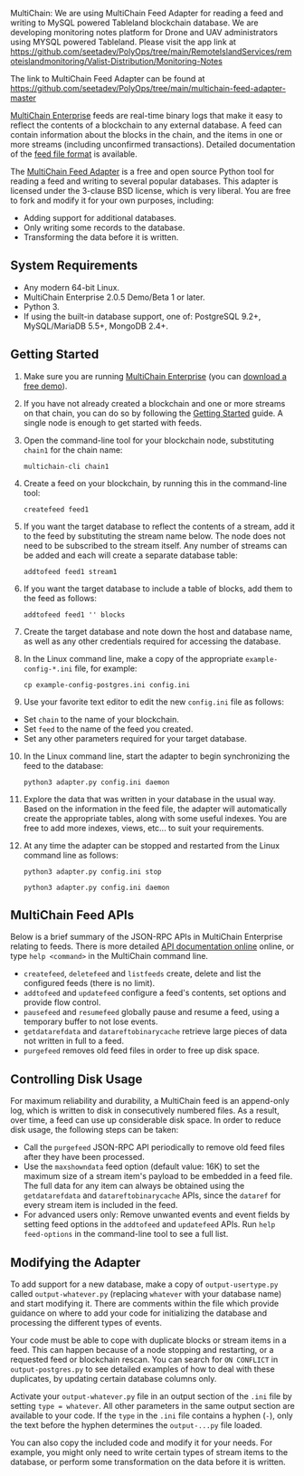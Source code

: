 MultiChain: We are using MultiChain Feed Adapter for reading a feed and writing to MySQL powered Tableland blockchain database. We are developing monitoring notes platform for Drone and UAV administrators using MYSQL powered Tableland. Please visit the app link at https://github.com/seetadev/PolyOps/tree/main/RemoteIslandServices/remoteislandmonitoring/Valist-Distribution/Monitoring-Notes

The link to MultiChain Feed Adapter can be found at https://github.com/seetadev/PolyOps/tree/main/multichain-feed-adapter-master

[MultiChain Enterprise](https://www.multichain.com/enterprise/) feeds are real-time binary logs that make it easy to reflect the contents of a blockchain to any external database. A feed can contain information about the blocks in the chain, and the items in one or more streams (including unconfirmed transactions). Detailed documentation of the [feed file format](https://www.multichain.com/developers/feed-file-format/) is available.

The [MultiChain Feed Adapter](https://github.com/MultiChain/multichain-feed-adapter) is a free and open source Python tool for reading a feed and writing to several popular databases. This adapter is licensed under the 3-clause BSD license, which is very liberal. You are free to fork and modify it for your own purposes, including:

* Adding support for additional databases.
* Only writing some records to the database.
* Transforming the data before it is written.


System Requirements
-------------------

* Any modern 64-bit Linux.
* MultiChain Enterprise 2.0.5 Demo/Beta 1 or later.
* Python 3.
* If using the built-in database support, one of: PostgreSQL 9.2+, MySQL/MariaDB 5.5+, MongoDB 2.4+.


Getting Started
---------------

1. Make sure you are running [MultiChain Enterprise](https://www.multichain.com/enterprise/) (you can [download a free demo](https://www.multichain.com/download-enterprise/)).

2. If you have not already created a blockchain and one or more streams on that chain, you can do so by following the [Getting Started](https://www.multichain.com/getting-started/) guide. A single node is enough to get started with feeds.

3. Open the command-line tool for your blockchain node, substituting `chain1` for the chain name:

	`multichain-cli chain1`

4. Create a feed on your blockchain, by running this in the command-line tool:

	`createfeed feed1`
    
5. If you want the target database to reflect the contents of a stream, add it to the feed by substituting the stream name below. The node does not need to be subscribed to the stream itself. Any number of streams can be added and each will create a separate database table:

	`addtofeed feed1 stream1`
    
6. If you want the target database to include a table of blocks, add them to the feed as follows:

	`addtofeed feed1 '' blocks`
    
7. Create the target database and note down the host and database name, as well as any other credentials required for accessing the database.

8. In the Linux command line, make a copy of the appropriate `example-config-*.ini` file, for example:

	`cp example-config-postgres.ini config.ini`
	
9. Use your favorite text editor to edit the new `config.ini` file as follows:

* Set `chain` to the name of your blockchain.
* Set `feed` to the name of the feed you created.
* Set any other parameters required for your target database.

10. In the Linux command line, start the adapter to begin synchronizing the feed to the database:

	`python3 adapter.py config.ini daemon`
	
11.	Explore the data that was written in your database in the usual way. Based on the information in the feed file, the adapter will automatically create the appropriate tables, along with some useful indexes. You are free to add more indexes, views, etc... to suit your requirements.

12. At any time the adapter can be stopped and restarted from the Linux command line as follows:

	`python3 adapter.py config.ini stop`

	`python3 adapter.py config.ini daemon`


MultiChain Feed APIs
--------------------
	
Below is a brief summary of the JSON-RPC APIs in MultiChain Enterprise relating to feeds. There is more detailed [API documentation online](https://www.multichain.com/developers/json-rpc-api/) online, or type `help <command>` in the MultiChain command line.

* `createfeed`, `deletefeed` and `listfeeds` create, delete and list the configured feeds (there is no limit).
* `addtofeed` and `updatefeed` configure a feed's contents, set options and provide flow control.
* `pausefeed` and `resumefeed` globally pause and resume a feed, using a temporary buffer to not lose events.
* `getdatarefdata` and `datareftobinarycache` retrieve large pieces of data not written in full to a feed.
* `purgefeed` removes old feed files in order to free up disk space.


Controlling Disk Usage
----------------------

For maximum reliability and durability, a MultiChain feed is an append-only log, which is written to disk in consecutively numbered files. As a result, over time, a feed can use up considerable disk space. In order to reduce disk usage, the following steps can be taken:

* Call the `purgefeed` JSON-RPC API periodically to remove old feed files after they have been processed.
* Use the `maxshowndata` feed option (default value: 16K) to set the maximum size of a stream item's payload to be embedded in a feed file. The full data for any item can always be obtained using the `getdatarefdata` and `datareftobinarycache` APIs, since the `dataref` for every stream item is included in the feed.
* For advanced users only: Remove unwanted events and event fields by setting feed options in the `addtofeed` and `updatefeed` APIs. Run `help feed-options` in the command-line tool to see a full list.


Modifying the Adapter
---------------------

To add support for a new database, make a copy of `output-usertype.py` called `output-whatever.py` (replacing `whatever` with your database name) and start modifying it. There are comments within the file which provide guidance on where to add your code for initializing the database and processing the different types of events.

Your code must be able to cope with duplicate blocks or stream items in a feed. This can happen because of a node stopping and restarting, or a requested feed or blockchain rescan. You can search for `ON CONFLICT` in `output-postgres.py` to see detailed examples of how to deal with these duplicates, by updating certain database columns only.

Activate your `output-whatever.py` file in an output section of the `.ini` file by setting `type = whatever`. All other parameters in the same output section are available to your code. If the `type` in the `.ini` file contains a hyphen (`-`), only the text before the hyphen determines the `output-...py` file loaded.

You can also copy the included code and modify it for your needs. For example, you might only need to write certain types of stream items to the database, or perform some transformation on the data before it is written.
